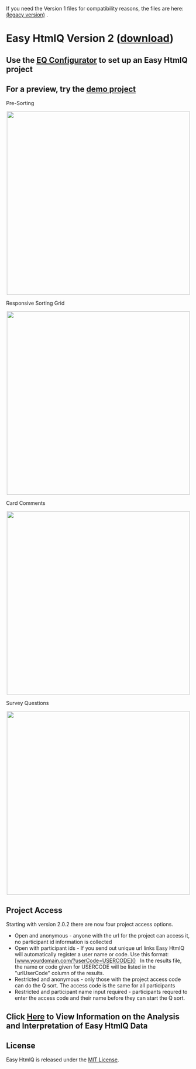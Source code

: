 If you need the Version 1 files for compatibility reasons, the files are here: [(legacy version)](https://github.com/shawnbanasick/easy-htmlq-legacy) . 


# Easy HtmlQ Version 2 ([download](https://github.com/shawnbanasick/easy-htmlq/archive/v2.0.3.zip))

## Use the [EQ Configurator](https://github.com/shawnbanasick/eq_configurator) to set up an Easy HtmlQ project

## For a preview, try the [demo project](https://shawnbanasick.github.io/easy-htmlq/#/)

Pre-Sorting
<p align="center">
<img src="https://github.com/shawnbanasick/easy-htmlq/blob/master/readme_assets/eq-presort.png" width="500" />
<p>
  
Responsive Sorting Grid
<p align="center">
<img src="https://github.com/shawnbanasick/easy-htmlq/raw/master/readme_assets/eq-soring.png" width="500" />
<p>
  

Card Comments
<p align="center">
<img src="https://github.com/shawnbanasick/easy-htmlq/blob/master/readme_assets/eq-card-comments.png" width="500" />
<p>
  
Survey Questions  
<p align="center">
<img src="https://github.com/shawnbanasick/easy-htmlq/blob/master/readme_assets/eq-survey.png" width="500" />
<p>

## Project Access 
Starting with version 2.0.2 there are now four project access options. 
* Open and anonymous - anyone with the url for the project can access it, no participant id information is collected
* Open with participant ids - If you send out unique url links Easy HtmlQ will automatically register a user name or code. Use this format: [www.yourdomain.com/?userCode=USERCODE]() &nbsp;&nbsp;In the results file, the name or code given for USERCODE will be listed in the "urlUserCode" column of the results. 
* Restricted and anonymous - only those with the project access code can do the Q sort. The access code is the same for all participants
* Restricted and participant name input required - participants requred to enter the access code and their name before they can start the Q sort.

## Click [Here](Analysis.md) to View Information on the Analysis and Interpretation of Easy HtmlQ Data



## License

Easy HtmlQ is released under the [MIT License](http://www.opensource.org/licenses/MIT).
